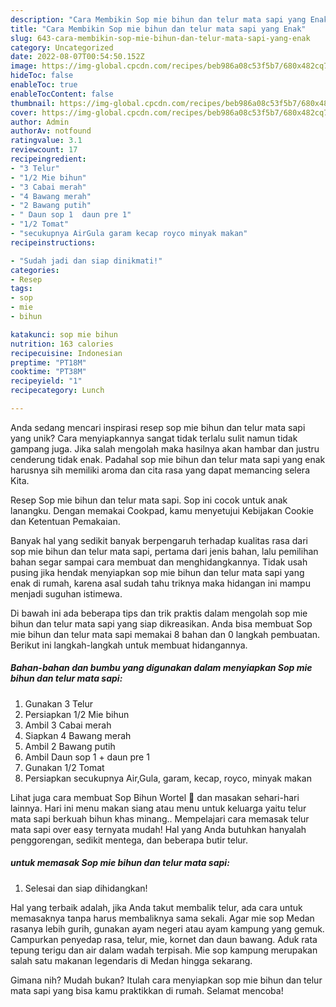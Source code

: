 ```yaml
---
description: "Cara Membikin Sop mie bihun dan telur mata sapi yang Enak"
title: "Cara Membikin Sop mie bihun dan telur mata sapi yang Enak"
slug: 643-cara-membikin-sop-mie-bihun-dan-telur-mata-sapi-yang-enak
category: Uncategorized
date: 2022-08-07T00:54:50.152Z
image: https://img-global.cpcdn.com/recipes/beb986a08c53f5b7/680x482cq70/sop-mie-bihun-dan-telur-mata-sapi-foto-resep-utama.jpg
hideToc: false
enableToc: true
enableTocContent: false
thumbnail: https://img-global.cpcdn.com/recipes/beb986a08c53f5b7/680x482cq70/sop-mie-bihun-dan-telur-mata-sapi-foto-resep-utama.jpg
cover: https://img-global.cpcdn.com/recipes/beb986a08c53f5b7/680x482cq70/sop-mie-bihun-dan-telur-mata-sapi-foto-resep-utama.jpg
author: Admin
authorAv: notfound
ratingvalue: 3.1
reviewcount: 17
recipeingredient:
- "3 Telur"
- "1/2 Mie bihun"
- "3 Cabai merah"
- "4 Bawang merah"
- "2 Bawang putih"
- " Daun sop 1  daun pre 1"
- "1/2 Tomat"
- "secukupnya AirGula garam kecap royco minyak makan"
recipeinstructions:

- "Sudah jadi dan siap dinikmati!"
categories:
- Resep
tags:
- sop
- mie
- bihun

katakunci: sop mie bihun 
nutrition: 163 calories
recipecuisine: Indonesian
preptime: "PT18M"
cooktime: "PT38M"
recipeyield: "1"
recipecategory: Lunch

---
```





Anda sedang mencari inspirasi resep sop mie bihun dan telur mata sapi yang unik? Cara menyiapkannya sangat tidak terlalu sulit namun tidak gampang juga. Jika salah mengolah maka hasilnya akan hambar dan justru cenderung tidak enak. Padahal sop mie bihun dan telur mata sapi yang enak harusnya sih memiliki aroma dan cita rasa yang dapat memancing selera Kita.





Resep Sop mie bihun dan telur mata sapi. Sop ini cocok untuk anak lanangku. Dengan memakai Cookpad, kamu menyetujui Kebijakan Cookie dan Ketentuan Pemakaian.

Banyak hal yang sedikit banyak berpengaruh terhadap kualitas rasa dari sop mie bihun dan telur mata sapi, pertama dari jenis bahan, lalu pemilihan bahan segar sampai cara membuat dan menghidangkannya. Tidak usah pusing jika hendak menyiapkan sop mie bihun dan telur mata sapi yang enak di rumah, karena asal sudah tahu triknya maka hidangan ini mampu menjadi suguhan istimewa.






Di bawah ini ada beberapa tips dan trik praktis dalam mengolah sop mie bihun dan telur mata sapi yang siap dikreasikan. Anda bisa membuat Sop mie bihun dan telur mata sapi memakai 8 bahan dan 0 langkah pembuatan. Berikut ini langkah-langkah untuk membuat hidangannya.

<!--inarticleads1-->

##### Bahan-bahan dan bumbu yang digunakan dalam menyiapkan Sop mie bihun dan telur mata sapi:

1. Gunakan 3 Telur
1. Persiapkan 1/2 Mie bihun
1. Ambil 3 Cabai merah
1. Siapkan 4 Bawang merah
1. Ambil 2 Bawang putih
1. Ambil  Daun sop 1 + daun pre 1
1. Gunakan 1/2 Tomat
1. Persiapkan secukupnya Air,Gula, garam, kecap, royco, minyak makan


Lihat juga cara membuat Sop Bihun Wortel 🥕 dan masakan sehari-hari lainnya. Hari ini menu makan siang atau menu untuk keluarga yaitu telur mata sapi berkuah bihun khas minang.. Mempelajari cara memasak telur mata sapi over easy ternyata mudah! Hal yang Anda butuhkan hanyalah penggorengan, sedikit mentega, dan beberapa butir telur. 

<!--inarticleads2-->

#####  untuk memasak Sop mie bihun dan telur mata sapi:


1. Selesai dan siap dihidangkan!

Hal yang terbaik adalah, jika Anda takut membalik telur, ada cara untuk memasaknya tanpa harus membaliknya sama sekali. Agar mie sop Medan rasanya lebih gurih, gunakan ayam negeri atau ayam kampung yang gemuk. Campurkan penyedap rasa, telur, mie, kornet dan daun bawang. Aduk rata tepung terigu dan air dalam wadah terpisah. Mie sop kampung merupakan salah satu makanan legendaris di Medan hingga sekarang. 

Gimana nih? Mudah bukan? Itulah cara menyiapkan sop mie bihun dan telur mata sapi yang bisa kamu praktikkan di rumah. Selamat mencoba!
